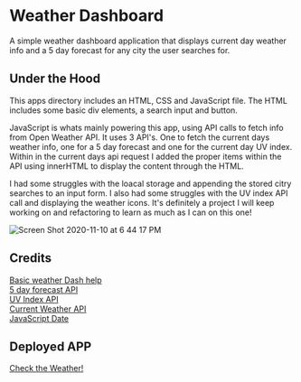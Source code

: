 # Weather Dashboard
A simple weather dashboard application that displays current day weather info and a 5 day forecast for any city the user searches for.

## Under the Hood
This apps directory includes an HTML, CSS and JavaScript file. The HTML includes some basic div elements, a search input and button. 

JavaScript is whats mainly powering this app, using API calls to fetch info from Open Weather API. It uses 3 API's. One to fetch the current days weather info, one for a 5 day forecast and one for the current day UV index. Within in the current days api request I added the proper items within the API using innerHTML to display the content through the HTML.

I had some struggles with the loacal storage and appending the stored citry searches to an input form. I also had some struggles with the UV index API call and displaying the weather icons. It's definitely a project I will keep working on and refactoring to learn as much as I can on this one!

![Screen Shot 2020-11-10 at 6 44 17 PM](https://user-images.githubusercontent.com/70814349/98759084-24cd7800-2385-11eb-90d2-2c4658e15efa.png)


## Credits
[Basic weather Dash help](https://bithacker.dev/fetch-weather-openweathermap-api-javascript)<br>
[5 day forecast API](https://openweathermap.org/forecast5#data)<br>
[UV Index API](https://openweathermap.org/api/uvi)<br>
[Current Weather API](https://openweathermap.org/current)<br>
[JavaScript Date](www.youtube.com/watch?v=yalxT0PEx8c)<br>

## Deployed APP
[Check the Weather!](https://lucahendicott.github.io/weather-dashboard/)
